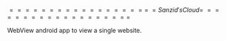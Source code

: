 $==================$
$= Sanzid's Cloud =$
$==================$

WebView android app to view a single website.